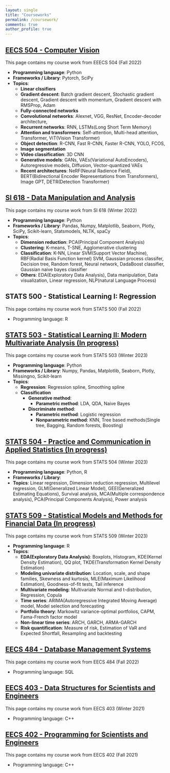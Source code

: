 ```yaml
---
layout: single
title: "Courseworks"
permalink: /coursework/
comments: true
author_profile: true
---
```


## [EECS 504 - Computer Vision](https://junwoo-data.github.io/coursework/EECS504/)

This page contains my course work from EEECS 504 (Fall 2022)

- **Programming language**: Python
- **Frameworks / Library**: Pytorch, SciPy
- **Topics**:
    - **Linear clssifiers**
    - **Gradient descent**: Batch gradient descent, Stochastic gradient descent, Gradient descent with momentum, Gradient descent with RMSProp, Adam
    - **Fully-connected networks**
    - **Convolutional networks**: Alexnet, VGG, ResNet, Encoder-decoder architecture,
    - **Recurrent networks**: RNN, LSTMs(Long Short Term Memory)
    - **Attention and transformers**: Self-attention, Multi-head attention, Transformer, ViT(Vision Transformer)
    - **Object detection**: R-CNN, Fast R-CNN, Faster R-CNN, YOLO, FCOS,
    - **Image segmentation**
    - **Video classification**: 3D CNN
    - **Generative models**: GANs, VAEs(Variational AutoEncoders), Autoregressive models, Diffusion, Vector-quantized VAEs
    - **Recent architectures**: NeRF(Neural Radience Field), BERT(Bidirectional Encoder Representations from Transformers), Image GPT, DETR(Detection Transformer)


## [SI 618 - Data Manipulation and Analysis](https://junwoo-data.github.io/coursework/SI618/)

This page contains my course work from SI 618 (Winter 2022)

- **Programming language**: Python
- **Frameworks / Library**: Pandas, Numpy, Matplotlib, Seaborn, Plotly, SciPy, Scikit-learn, Statsmodels,  NLTK, spaCy
- **Topics**: 
    - **Dimension reduction**: PCA(Principal Component Analysis)
    - **Clustering**: K-means, T-SNE, Agglomerative clustering 
    - **Classification**: K-NN, Linear SVM(Support Vector Machine), RBF(Radial Basis Function kernel) SVM, Gaussian process classifer, Decision tree, Random forest, Neural network, DadaBoost classifier, Gaussian naive bayes classifier
    - **Others**: EDA(Exploratory Data Analysis), Data manipulation, Data visualization, Linear regression, NLP(natural Language Process)  


## STATS 500 - Statistical Learning I: Regression

This page contains my course work from STATS 500 (Fall 2022)

- Programming language: R


## [STATS 503 - Statistical Learning II: Modern Multivariate Analysis (In progress)](https://junwoo-data.github.io/coursework/STAT503/)

This page contains my course work from STATS 503 (Winter 2023)

- **Programming language**: Python
- **Frameworks / Library**: Numpy, Pandas, Matplotlib, Seaborn, Plotly, Missingno, Scikit-learn
- **Topics**: 
    - **Regression**: Regression spline, Smoothing spline
    - **Classification**
        - **Generative method**: 
          - **Parametric method**: LDA, QDA, Naive Bayes 
        - **Discriminate method**: 
          - **Parametric method**: Logistic regression
          - **Nonparametric method**: KNN, Tree based methods(Single tree, Bagging, Random forests, Boosting)


## [STATS 504 - Practice and Communication in Applied Statistics (In progress)](https://junwoo-data.github.io/coursework/STAT504/)

This page contains my course work from STATS 504 (Winter 2023)

- **Programming language**: Python, R
- **Frameworks / Library**:
- **Topics**: Linear regression, Dimension reduction regression, Multilevel regression, GLM(Generalized Linear Model), GEE(Generalized Estimating Equations), Survival analysis, MCA(Multiple correspondence analysis), PCA(Principal Components Analysis), Power analysis


## [STATS 509 - Statistical Models and Methods for Financial Data (In progress)](https://junwoo-data.github.io/coursework/STAT509/)

This page contains my course work from STATS 509 (Winter 2023)

- **Programming language**: R
- **Topics**: 
    - **EDA(Exploratory Data Analysis)**: Boxplots, Histogram, KDE(Kernel Density Estimation), QQ plot, TKDE(Transformation Kernel Density Estimation)
    - **Modeling univariate distribution**: Location, scale, and shape families, Skewness and kurtosis, MLE(Maximum Likelihood Estimation), Goodness-of-fit tests, Tail inference
    - **Multivariate modeling**: Multivariate Normal and t-distribution, Regression, Copula
    - **Time series**: ARIMA(Autoregressive Integrated Moving Average) model, Model selection and forecasting
    - **Portfolio theory**: Markowitz variance-optimal portfolios, CAPM, Fama-French factor model
    - **Non-linear time series**: ARCH, GARCH, ARMA-GARCH
    - **Risk quantification**: Measure of risk, Estimation of VaR and Expected Shortfall, Resampling and backtesting 


## [EECS 484 - Database Management Systems](https://github.com/JunWoo-data/UoM-EECS484) 

This page contains my course work from EECS 484 (Fall 2022)

- Programming language: SQL 


## [EECS 403 - Data Structures for Scientists and Engineers](https://github.com/JunWoo-data/UoM-EECS403) 

This page contains my course work from EECS 403 (Winter 2021)

- Programming language: C++ 


## [EECS 402 - Programming for Scientists and Engineers](https://gitfront.io/r/user-1831267/MPjsgPLStqCB/UoM-EECS402/)

This page contains my course work from EECS 402 (Fall 2021)

- Programming language: C++ 






